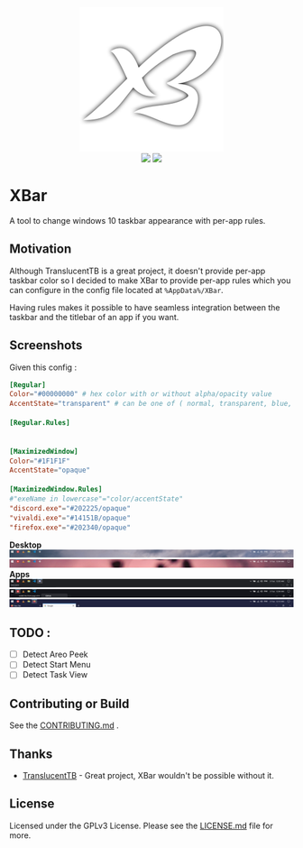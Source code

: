 <p align="center">
    <img src="XBar.png" >
    <br />
    <img src="https://img.shields.io/github/license/amrbashir/xbar" />
    <img src="https://img.shields.io/github/v/release/amrbashir/xbar" />
</p>

# XBar

A tool to change windows 10 taskbar appearance with per-app rules.

## Motivation
Although TranslucentTB is a great project, it doesn't provide per-app taskbar color so I decided to make XBar to provide per-app rules which you can configure in the config file located at `%AppData%/XBar`.

Having rules makes it possible to have seamless integration between the taskbar and the titlebar of an app if you want.

## Screenshots
Given this config :
```toml
[Regular]
Color="#00000000" # hex color with or without alpha/opacity value
AccentState="transparent" # can be one of ( normal, transparent, blue, fluent, opaque )

[Regular.Rules]


[MaximizedWindow]
Color="#1F1F1F"
AccentState="opaque"

[MaximizedWindow.Rules]
#"exeName in lowercase"="color/accentState"
"discord.exe"="#202225/opaque"
"vivaldi.exe"="#14151B/opaque"
"firefox.exe"="#202340/opaque"
```
**Desktop**
![desktop1](screenshots/desktop1.png)
![desktop2](screenshots/desktop2.png)
**Apps**
![app1](screenshots/app1.png)
![app2](screenshots/app2.png)
![app3](screenshots/app3.png)

## TODO :

- [ ] Detect Areo Peek
- [ ] Detect Start Menu
- [ ] Detect Task View

## Contributing or Build

See the [CONTRIBUTING.md](CONTRIBUTING.md) .

## Thanks
- [TranslucentTB](https://github.com/TranslucentTB/TranslucentTB) - Great project, XBar wouldn't be possible without it.

## License
Licensed under the GPLv3 License. Please see the [LICENSE.md](LICENSE.md) file for more.